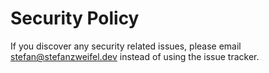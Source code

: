 # Security Policy

If you discover any security related issues, please email stefan@stefanzweifel.dev instead of using the issue tracker.

